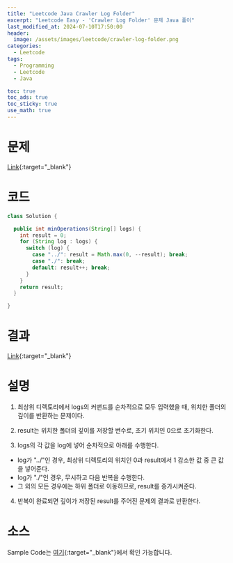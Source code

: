 ```yaml
---
title: "Leetcode Java Crawler Log Folder"
excerpt: "Leetcode Easy - 'Crawler Log Folder' 문제 Java 풀이"
last_modified_at: 2024-07-10T17:50:00
header:
  image: /assets/images/leetcode/crawler-log-folder.png
categories:
  - Leetcode
tags:
  - Programming
  - Leetcode
  - Java

toc: true
toc_ads: true
toc_sticky: true
use_math: true
---
```

# 문제
[Link](https://leetcode.com/problems/crawler-log-folder/){:target="_blank"}

# 코드
```java
class Solution {

  public int minOperations(String[] logs) {
    int result = 0;
    for (String log : logs) {
      switch (log) {
        case "../": result = Math.max(0, --result); break;
        case "./": break;
        default: result++; break;
      }
    }
    return result;
  }

}
```

# 결과
[Link](https://leetcode.com/problems/crawler-log-folder/submissions/1316181068/){:target="_blank"}

# 설명
1. 최상위 디렉토리에서 logs의 커맨드를 순차적으로 모두 입력했을 때, 위치한 폴더의 깊이를 반환하는 문제이다.

2. result는 위치한 폴더의 깊이를 저장할 변수로, 초기 위치인 0으로 초기화한다.

3. logs의 각 값을 log에 넣어 순차적으로 아래를 수행한다.
- log가 "../"인 경우, 최상위 디렉토리의 위치인 0과 result에서 1 감소한 값 중 큰 값을 넣어준다.
- log가 "./"인 경우, 무시하고 다음 반복을 수행한다.
- 그 외의 모든 경우에는 하위 폴더로 이동하므로, result를 증가시켜준다.

4. 반복이 완료되면 깊이가 저장된 result를 주어진 문제의 결과로 반환한다.

# 소스
Sample Code는 [여기](https://github.com/GracefulSoul/leetcode/blob/master/src/main/java/gracefulsoul/problems/CrawlerLogFolder.java){:target="_blank"}에서 확인 가능합니다.